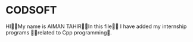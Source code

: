 # CODSOFT
HI👋👋My name is AIMAN TAHIR🧕🧕In this file📑📑 I have added my internship programs 📜📜related to Cpp programming💼.
